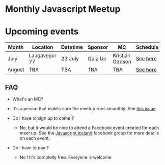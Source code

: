 # Monthly Javascript Meetup

# Upcoming events

| Month  | Location | Datetime | Sponsor | MC  | Schedule               |
|--------|----------|----------|---------|-----|------------------------|
| July   |    Laugavegur 77 | 23 July      | Quiz Up    | Kristján Oddson   | [See here](2015/07.md) |
| August | TBA      | TBA      | TBA     | TBA | [See here](2015/08.md) |

## FAQ

- What's an MC?
 - It's a person that makes sure the meetup runs smoothly. See
   [this issue](https://github.com/jsis/monthly-meetup/issues/5).


- Do I have to sign up to come ?
  - No, but it would be nice to attend a Facebook event created for each meet up. See the [Javascript Iceland](https://www.facebook.com/groups/nodejsis/) facebook group for more details on each event.


- Do I have to pay ?
  - No ! It's completly free. Everyone is welcome
